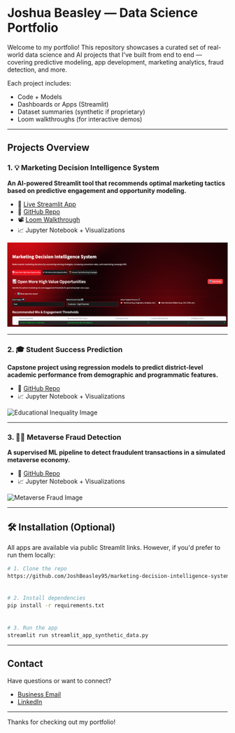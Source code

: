 # Joshua Beasley — Data Science Portfolio


Welcome to my portfolio! This repository showcases a curated set of real-world data science and AI projects that I've built from end to end — covering predictive modeling, app development, marketing analytics, fraud detection, and more.


Each project includes:
- Code + Models
- Dashboards or Apps (Streamlit)
- Dataset summaries (synthetic if proprietary)
- Loom walkthroughs (for interactive demos)


---


## Projects Overview


### 1. 💡 Marketing Decision Intelligence System
**An AI-powered Streamlit tool that recommends optimal marketing tactics based on predictive engagement and opportunity modeling.**


- 🔗 [Live Streamlit App](https://marketing-decision-intelligence-system-tpb6grgdoffslvnyzbxh7x.streamlit.app/)
- 📂 [GitHub Repo](https://github.com/JoshBeasley95/marketing-decision-intelligence-system)
- 📽️ [Loom Walkthrough](https://www.loom.com/share/bf65947ee9c14b39a75fe0657adbf441?sid=d08054fb-75c3-4b09-9d47-b3a4c3ce3893)
- 📈 Jupyter Notebook + Visualizations

![App Preview](./app_preview.png)

---

### 2. 🎓 Student Success Prediction
**Capstone project using regression models to predict district-level academic performance from demographic and programmatic features.**

- 📂 [GitHub Repo](https://github.com/JoshBeasley95/Springboard-Data-Science/tree/master/Notebooks/Capstone%202)
- 📈 Jupyter Notebook + Visualizations

![Educational Inequality Image](/images/success_prediction_scenarios.jpeg)

---

### 3. 🕵️‍♂️ Metaverse Fraud Detection
**A supervised ML pipeline to detect fraudulent transactions in a simulated metaverse economy.**

- 📂 [GitHub Repo](https://github.com/JoshBeasley95/Springboard-Data-Science/tree/master/Notebooks/Capstone%203)
- 📈 Jupyter Notebook + Visualizations

![Metaverse Fraud Image](./Metaverse%20Fraud.jpg)

---


## 🛠️ Installation (Optional)
All apps are available via public Streamlit links. However, if you'd prefer to run them locally:


```bash
# 1. Clone the repo
https://github.com/JoshBeasley95/marketing-decision-intelligence-system.git


# 2. Install dependencies
pip install -r requirements.txt


# 3. Run the app
streamlit run streamlit_app_synthetic_data.py
```


---


## Contact
Have questions or want to connect?
- [Business Email](mailto:texasjmb@gmail.com)
- [LinkedIn](https://www.linkedin.com/in/joshuabeasley/)


---


Thanks for checking out my portfolio!
